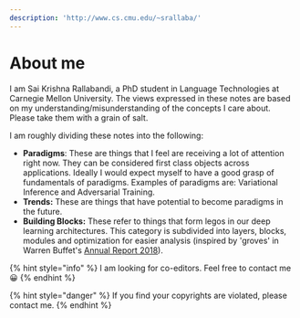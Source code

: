 ```yaml
---
description: 'http://www.cs.cmu.edu/~srallaba/'
---
```


# About me

I am Sai Krishna Rallabandi, a PhD student in Language Technologies at Carnegie Mellon University. The views expressed in these notes are based on my understanding/misunderstanding of the concepts I care about. Please take them with a grain of salt.

I am roughly dividing these notes into the following:

* **Paradigms**: These are things that I feel are receiving a lot of attention right now. They can be considered first class objects across applications. Ideally I would expect myself to have a good grasp of fundamentals of paradigms. Examples of paradigms are: Variational Inference and Adversarial Training. 
* **Trends:** These are things that have potential to become paradigms in the future.
* **Building Blocks:** These refer to things that form legos in our deep learning architectures. This category is subdivided into layers, blocks, modules and optimization for easier analysis \(inspired by 'groves' in Warren Buffet's [Annual Report 2018](http://www.berkshirehathaway.com/2018ar/2018ar.pdf)\).

{% hint style="info" %}
I am looking for co-editors. Feel free to contact me😀
{% endhint %}

{% hint style="danger" %}
 If you find your copyrights are violated, please contact me.
{% endhint %}







